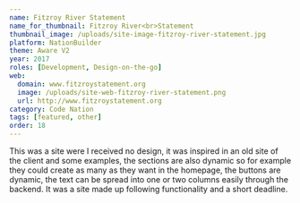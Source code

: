 ```yaml
---
name: Fitzroy River Statement
name_for_thumbnail: Fitzroy River<br>Statement
thumbnail_image: /uploads/site-image-fitzroy-river-statement.jpg
platform: NationBuilder
theme: Aware V2
year: 2017
roles: [Development, Design-on-the-go]
web:
  domain: www.fitzroystatement.org
  image: /uploads/site-web-fitzroy-river-statement.png
  url: http://www.fitzroystatement.org
category: Code Nation
tags: [featured, other]
order: 18
---
```


This was a site were I received no design, it was inspired in an old site of the client and some examples, the sections are also dynamic so for example they could create as many as they want in the homepage, the buttons are dynamic, the text can be spread into one or two columns easily through the backend. It was a site made up following functionality and a short deadline.